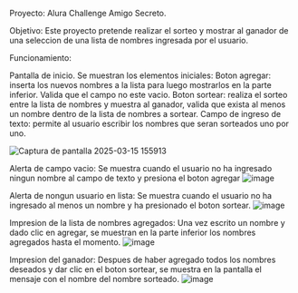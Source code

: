 Proyecto: Alura Challenge Amigo Secreto.

Objetivo: Este proyecto pretende realizar el sorteo y mostrar al ganador de una seleccion de una lista de nombres ingresada por el usuario.

Funcionamiento:

Pantalla de inicio.
Se muestran los elementos iniciales:
Boton agregar: inserta los nuevos nombres a la lista para luego mostrarlos en la parte inferior. Valida que el campo no este vacio.
Boton sortear: realiza el sorteo entre la lista de nombres y muestra al ganador, valida que exista al menos un nombre dentro de la lista de nombres a sortear.
Campo de ingreso de texto: permite al usuario escribir los nombres que seran sorteados uno por uno.

![Captura de pantalla 2025-03-15 155913](https://github.com/user-attachments/assets/5e93a7d8-d7bc-45db-a912-78c684c04a1e)

Alerta de campo vacio:
Se muestra cuando el usuario no ha ingresado ningun nombre al campo de texto y presiona el boton agregar
![image](https://github.com/user-attachments/assets/04520101-2915-4f8a-9843-31d602e8712c)

Alerta de nongun usuario en lista:
Se muestra cuando el usuario no ha ingresado al menos un nombre y ha presionado el boton sortear.
![image](https://github.com/user-attachments/assets/5a9b48ae-df02-4d26-b554-5cacef7077a8)

Impresion de la lista de nombres agregados:
Una vez escrito un nombre y dado clic en agregar, se muestran en la parte inferior los nombres agregados hasta el momento.
![image](https://github.com/user-attachments/assets/bf749de7-06ff-4f9a-8594-628c106107f8)

Impresion del ganador:
Despues de haber agregado todos los nombres deseados y dar clic en el boton sortear, se muestra en la pantalla el mensaje con el nombre del nombre sorteado.
![image](https://github.com/user-attachments/assets/2fc87270-efe2-4c7a-b191-3cb171e1eb7c)
